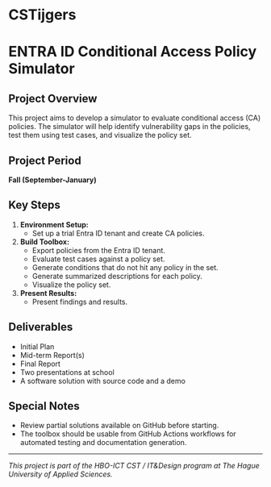 # CSTijgers
# ENTRA ID Conditional Access Policy Simulator

## Project Overview
This project aims to develop a simulator to evaluate conditional access (CA) policies. The simulator will help identify vulnerability gaps in the policies, test them using test cases, and visualize the policy set.


## Project Period
**Fall (September-January)**

## Key Steps
1. **Environment Setup:**
   - Set up a trial Entra ID tenant and create CA policies.
2. **Build Toolbox:**
   - Export policies from the Entra ID tenant.
   - Evaluate test cases against a policy set.
   - Generate conditions that do not hit any policy in the set.
   - Generate summarized descriptions for each policy.
   - Visualize the policy set.
3. **Present Results:**
   - Present findings and results.

## Deliverables
- Initial Plan
- Mid-term Report(s)
- Final Report
- Two presentations at school
- A software solution with source code and a demo

## Special Notes
- Review partial solutions available on GitHub before starting. 
- The toolbox should be usable from GitHub Actions workflows for automated testing and documentation generation.


---

*This project is part of the HBO-ICT CST / IT&Design program at The Hague University of Applied Sciences.*
